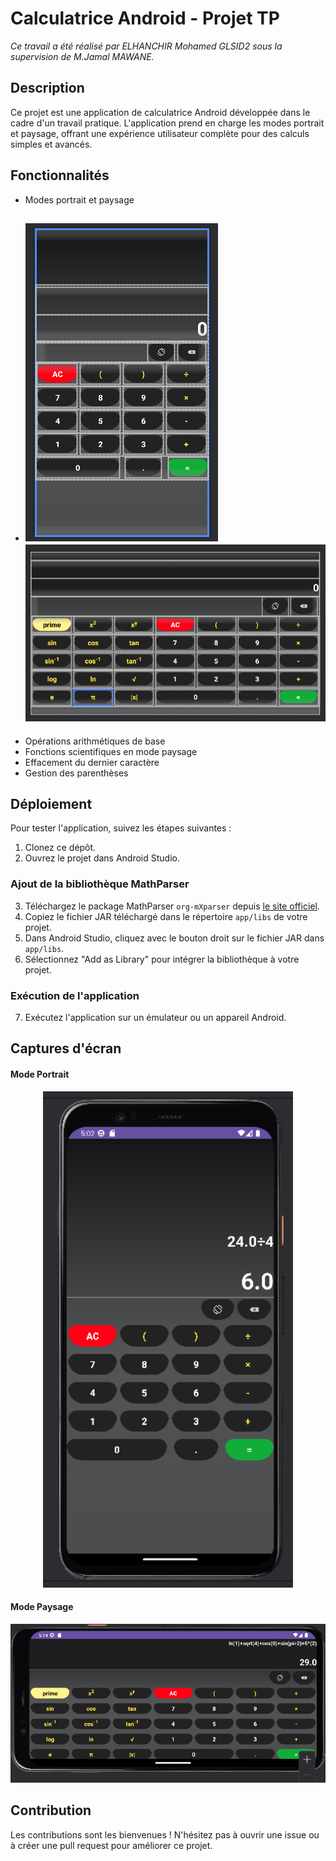 # Calculatrice Android - Projet TP
_Ce travail a été réalisé par ELHANCHIR Mohamed GLSID2 sous la supervision de M.Jamal MAWANE._


## Description
Ce projet est une application de calculatrice Android développée dans le cadre d'un travail pratique. L'application prend en charge les modes portrait et paysage, offrant une expérience utilisateur complète pour des calculs simples et avancés.

## Fonctionnalités
- Modes portrait et paysage
- 
   ![Capture d'écran de l'interface en mode portrait](Captures/portrait.png)
   ![Capture d'écran de l'interface en mode paysage](Captures/paysage.png)
  -
- Opérations arithmétiques de base
- Fonctions scientifiques en mode paysage
- Effacement du dernier caractère
- Gestion des parenthèses



## Déploiement

Pour tester l'application, suivez les étapes suivantes :

1. Clonez ce dépôt.
2. Ouvrez le projet dans Android Studio.

### Ajout de la bibliothèque MathParser

3. Téléchargez le package MathParser `org-mXparser` depuis [le site officiel](https://mathparser.org/download/).
4. Copiez le fichier JAR téléchargé dans le répertoire `app/libs` de votre projet.
5. Dans Android Studio, cliquez avec le bouton droit sur le fichier JAR dans `app/libs`.
6. Sélectionnez "Add as Library" pour intégrer la bibliothèque à votre projet.

### Exécution de l'application

7. Exécutez l'application sur un émulateur ou un appareil Android.



##  Captures d'écran

#### Mode Portrait

<div align="center">
  <img src="Captures/simulationPortrait.png" alt="Capture d'écran de l'interface en mode portrait" width="400"/>
</div>

#### Mode Paysage

<div align="center">
  <img src="Captures/simulationPaysage.png" alt="Capture d'écran de l'interface en mode paysage" width="600"/>
</div>

## Contribution
Les contributions sont les bienvenues ! N'hésitez pas à ouvrir une issue ou à créer une pull request pour améliorer ce projet.

